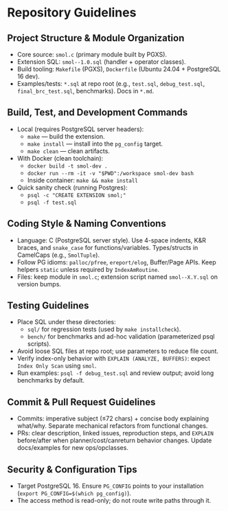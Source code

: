# Repository Guidelines

## Project Structure & Module Organization
- Core source: `smol.c` (primary module built by PGXS).
- Extension SQL: `smol--1.0.sql` (handler + operator classes).
- Build tooling: `Makefile` (PGXS), `Dockerfile` (Ubuntu 24.04 + PostgreSQL 16 dev).
- Examples/tests: `*.sql` at repo root (e.g., `test.sql`, `debug_test.sql`, `final_brc_test.sql`, benchmarks). Docs in `*.md`.

## Build, Test, and Development Commands
- Local (requires PostgreSQL server headers):
  - `make` — build the extension.
  - `make install` — install into the `pg_config` target.
  - `make clean` — clean artifacts.
- With Docker (clean toolchain):
  - `docker build -t smol-dev .`
  - `docker run --rm -it -v "$PWD":/workspace smol-dev bash`
  - Inside container: `make && make install`
- Quick sanity check (running Postgres):
  - `psql -c "CREATE EXTENSION smol;"`
  - `psql -f test.sql`

## Coding Style & Naming Conventions
- Language: C (PostgreSQL server style). Use 4-space indents, K&R braces, and `snake_case` for functions/variables. Types/structs in CamelCaps (e.g., `SmolTuple`).
- Follow PG idioms: `palloc/pfree`, `ereport/elog`, Buffer/Page APIs. Keep helpers `static` unless required by `IndexAmRoutine`.
- Files: keep module in `smol.c`; extension script named `smol--X.Y.sql` on version bumps.

## Testing Guidelines
- Place SQL under these directories:
  - `sql/` for regression tests (used by `make installcheck`).
  - `bench/` for benchmarks and ad-hoc validation (parameterized psql scripts).
- Avoid loose SQL files at repo root; use parameters to reduce file count.
- Verify index-only behavior with `EXPLAIN (ANALYZE, BUFFERS)`: expect `Index Only Scan` using `smol`.
- Run examples: `psql -f debug_test.sql` and review output; avoid long benchmarks by default.

## Commit & Pull Request Guidelines
- Commits: imperative subject (≤72 chars) + concise body explaining what/why. Separate mechanical refactors from functional changes.
- PRs: clear description, linked issues, reproduction steps, and `EXPLAIN` before/after when planner/cost/canreturn behavior changes. Update docs/examples for new ops/opclasses.

## Security & Configuration Tips
- Target PostgreSQL 16. Ensure `PG_CONFIG` points to your installation (`export PG_CONFIG=$(which pg_config)`).
- The access method is read-only; do not route write paths through it.
